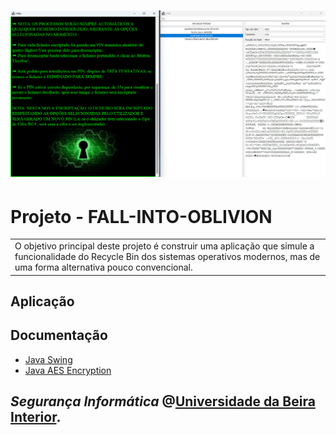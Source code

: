 # ![Header](src/imagens/header.png)
# Projeto - FALL-INTO-OBLIVION
<table>
<tr>
<td>
  O objetivo principal deste projeto é construir uma aplicação que simule a funcionalidade do
Recycle Bin dos sistemas operativos modernos, mas de uma forma alternativa pouco convencional.
</td>
</tr>
</table>


## Aplicação

## Documentação

- [Java Swing](https://docs.oracle.com/javase%2F7%2Fdocs%2Fapi%2F%2F/javax/swing/package-summary.html)
- [Java AES Encryption](https://www.baeldung.com/java-aes-encryption-decryption)



## *Segurança Informática* @[Universidade da Beira Interior](https://www.ubi.pt/).
